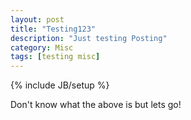 ```yaml
---
layout: post
title: "Testing123"
description: "Just testing Posting"
category: Misc
tags: [testing misc]
---
```

{% include JB/setup %}

Don't know what the above is but lets go!

